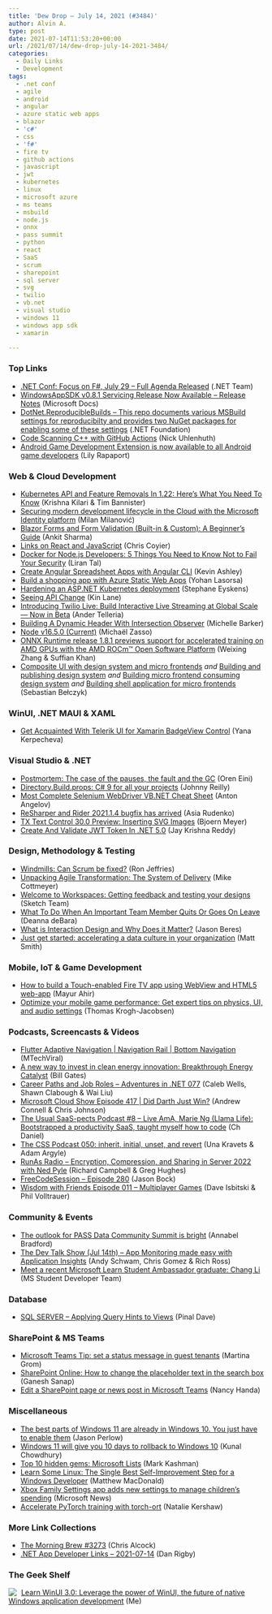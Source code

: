 ```yaml
---
title: 'Dew Drop – July 14, 2021 (#3484)'
author: Alvin A.
type: post
date: 2021-07-14T11:53:20+00:00
url: /2021/07/14/dew-drop-july-14-2021-3484/
categories:
  - Daily Links
  - Development
tags:
  - .net conf
  - agile
  - android
  - angular
  - azure static web apps
  - blazor
  - 'c#'
  - css
  - 'f#'
  - fire tv
  - github actions
  - javascript
  - jwt
  - kubernetes
  - linux
  - microsoft azure
  - ms teams
  - msbuild
  - node.js
  - onnx
  - pass summit
  - python
  - react
  - SaaS
  - scrum
  - sharepoint
  - sql server
  - svg
  - twilio
  - vb.net
  - visual studio
  - windows 11
  - windows app sdk
  - xamarin

---
```

### <a name="top"></a>Top Links

  * <a href="https://focus.dotnetconf.net/agenda" target="_blank" rel="noopener">.NET Conf: Focus on F#, July 29 &#8211; Full Agenda Released</a> (.NET Team)
  * <a href="https://docs.microsoft.com/en-us/windows/apps/windows-app-sdk/stable-channel#version-081" target="_blank" rel="noopener">WindowsAppSDK v0.8.1 Servicing Release Now Available &#8211; Release Notes</a> (Microsoft Docs)
  * <a href="https://github.com/dotnet/reproducible-builds" target="_blank" rel="noopener">DotNet.ReproducibleBuilds &#8211; This repo documents various MSBuild settings for reproducibilty and provides two NuGet packages for enabling some of these settings</a> (.NET Foundation)
  * <a href="https://devblogs.microsoft.com/cppblog/code-scanning-with-github-actions/?WT.mc_id=DOP-MVP-4025064" target="_blank" rel="noopener">Code Scanning C++ with GitHub Actions</a> (Nick Uhlenhuth)
  * <a href="http://feedproxy.google.com/~r/blogspot/hsDu/~3/Tot26iSxkNs/android-game-development-extension-is.html" target="_blank" rel="noopener">Android Game Development Extension is now available to all Android game developers</a> (Lily Rapaport)



### <a name="web"></a>Web & Cloud Development

  * <a href="https://kubernetes.io/blog/2021/07/14/upcoming-changes-in-kubernetes-1-22/" target="_blank" rel="noopener">Kubernetes API and Feature Removals In 1.22: Here’s What You Need To Know</a> (Krishna Kilari & Tim Bannister)
  * <a href="https://milan.milanovic.org/post/protect-web-apis-using-azure/" target="_blank" rel="noopener">Securing modern development lifecycle in the Cloud with the Microsoft Identity platform</a> (Milan Milanović)
  * <a href="https://www.syncfusion.com/blogs/post/blazor-forms-and-form-validation.aspx" target="_blank" rel="noopener">Blazor Forms and Form Validation (Built-in & Custom): A Beginner’s Guide</a> (Ankit Sharma)
  * <a href="https://css-tricks.com/links-on-react-and-javascript/" target="_blank" rel="noopener">Links on React and JavaScript</a> (Chris Coyier)
  * <a href="https://www.docker.com/blog/docker-for-node-js-developers-5-things-you-need-to-know-not-to-fail-your-security/" target="_blank" rel="noopener">Docker for Node.js Developers: 5 Things You Need to Know Not to Fail Your Security</a> (Liran Tal)
  * <a href="https://www.grapecity.com/blogs/create-angular-spreadsheets-with-angular-cli" target="_blank" rel="noopener">Create Angular Spreadsheet Apps with Angular CLI</a> (Kevin Ashley)
  * <a href="https://techcommunity.microsoft.com/t5/apps-on-azure/build-a-shopping-app-with-azure-static-web-apps/ba-p/2542576?WT.mc_id=DOP-MVP-4025064" target="_blank" rel="noopener">Build a shopping app with Azure Static Web Apps</a> (Yohan Lasorsa)
  * <a href="https://techcommunity.microsoft.com/t5/azure-developer-community-blog/hardening-an-asp-net-kubernetes-deployment/ba-p/2542224?WT.mc_id=DOP-MVP-4025064" target="_blank" rel="noopener">Hardening an ASP.NET Kubernetes deployment</a> (Stephane Eyskens)
  * <a href="http://apievangelist.com/2021/07/13/seeing-api-change/" target="_blank" rel="noopener">Seeing API Change</a> (Kin Lane)
  * <a href="https://www.twilio.com/blog/introducing-twilio-live" target="_blank" rel="noopener">Introducing Twilio Live: Build Interactive Live Streaming at Global Scale — Now in Beta</a> (Ander Telleria)
  * <a href="https://smashingmagazine.com/2021/07/dynamic-header-intersection-observer/" target="_blank" rel="noopener">Building A Dynamic Header With Intersection Observer</a> (Michelle Barker)
  * <a href="https://nodejs.org/en/blog/release/v16.5.0" target="_blank" rel="noopener">Node v16.5.0 (Current)</a> (Michaël Zasso)
  * <a href="https://cloudblogs.microsoft.com/opensource/2021/07/13/onnx-runtime-release-1-8-1-previews-support-for-accelerated-training-on-amd-gpus-with-the-amd-rocm-open-software-platform/?WT.mc_id=DOP-MVP-4025064" target="_blank" rel="noopener">ONNX Runtime release 1.8.1 previews support for accelerated training on AMD GPUs with the AMD ROCm™ Open Software Platform</a> (Weixing Zhang & Suffian Khan)
  * <a href="https://www.softwarepark.cc/blog/2021/7/9/composite-application-with-design-system-and-micro-frontends" target="_blank" rel="noopener">Composite UI with design system and micro frontends</a> _and_ <a href="https://www.softwarepark.cc/blog/2021/7/9/building-and-publishing-design-system" target="_blank" rel="noopener">Building and publishing design system</a> _and_ <a href="https://www.softwarepark.cc/blog/2021/7/9/building-micro-frontend-consuming-design-system" target="_blank" rel="noopener">Building micro frontend consuming design system</a> _and_ <a href="https://www.softwarepark.cc/blog/2021/7/9/building-shell-application-for-micro-frontends" target="_blank" rel="noopener">Building shell application for micro frontends</a> (Sebastian Bełczyk)



### <a name="silverlight"></a>WinUI, .NET MAUI & XAML

  * <a href="https://www.telerik.com/blogs/get-acquainted-telerik-ui-xamarin-badgeview-control" target="_blank" rel="noopener">Get Acquainted With Telerik UI for Xamarin BadgeView Control</a> (Yana Kerpecheva)



### <a name="dotnet"></a>Visual Studio & .NET

  * <a href="http://feedproxy.google.com/~r/AyendeRahien/~3/wHYMJVCkodU/postmortem-the-case-of-the-pauses-the-fault-and-the-gc" target="_blank" rel="noopener">Postmortem: The case of the pauses, the fault and the GC</a> (Oren Eini)
  * <a href="https://blog.johnnyreilly.com/2021/07/14/directory-build-props-c-sharp-9-for-all" target="_blank" rel="noopener">Directory.Build.props: C# 9 for all your projects</a> (Johnny Reilly)
  * <a href="https://www.automatetheplanet.com/selenium-webdriver-vbn-cheat-sheet/?utm_source=rss&utm_medium=rss&utm_campaign=selenium-webdriver-vbn-cheat-sheet" target="_blank" rel="noopener">Most Complete Selenium WebDriver VB.NET Cheat Sheet</a> (Anton Angelov)
  * <a href="https://blog.jetbrains.com/dotnet/2021/07/14/resharper-and-rider-2021-1-4-bugfix-has-arrived/" target="_blank" rel="noopener">ReSharper and Rider 2021.1.4 bugfix has arrived</a> (Asia Rudenko)
  * <a href="https://www.textcontrol.com/blog/2021/07/13/text-control-30-preview-inserting-svg-images/" target="_blank" rel="noopener">TX Text Control 30.0 Preview: Inserting SVG Images</a> (Bjoern Meyer)
  * <a href="https://www.c-sharpcorner.com/article/jwt-validation-and-authorization-in-net-5-0/" target="_blank" rel="noopener">Create And Validate JWT Token In .NET 5.0</a> (Jay Krishna Reddy)



### <a name="design"></a>Design, Methodology & Testing

  * <a href="https://ronjeffries.com/articles/021-01ff/fix-scrum-01/" target="_blank" rel="noopener">Windmills: Can Scrum be fixed?</a> (Ron Jeffries)
  * <a href="http://feedproxy.google.com/~r/LeadingAgile/~3/9Frkt_LqgJA/" target="_blank" rel="noopener">Unpacking Agile Transformation: The System of Delivery</a> (Mike Cottmeyer)
  * <a href="https://www.sketch.com/blog/2021/07/13/welcome-to-workspaces-getting-feedback-and-testing-your-designs/" target="_blank" rel="noopener">Welcome to Workspaces: Getting feedback and testing your designs</a> (Sketch Team)
  * <a href="https://blog.trello.com/when-a-team-member-quits-or-goes-on-leave" target="_blank" rel="noopener">What To Do When An Important Team Member Quits Or Goes On Leave</a> (Deanna deBara)
  * <a href="https://www.infragistics.com/community/blogs/b/jason_beres/posts/what-is-interaction-design" target="_blank" rel="noopener">What is Interaction Design and Why Does it Matter?</a> (Jason Beres)
  * <a href="https://cloudblogs.microsoft.com/industry-blog/microsoft-in-business/technology/2021/07/13/just-get-started-accelerating-a-data-culture-in-your-organization/?WT.mc_id=DOP-MVP-4025064" target="_blank" rel="noopener">Just get started: accelerating a data culture in your organization</a> (Matt Smith)



### <a name="mobile"></a>Mobile, IoT & Game Development

  * <a href="https://developer.amazon.com/blogs/appstore/post/945e954c-08f4-4c31-8829-8a5ef625cba1/how-to-build-a-touch-enabled-fire-tv-app-using-webview-and-html5-web-app" target="_blank" rel="noopener">How to build a Touch-enabled Fire TV app using WebView and HTML5 web-app</a> (Mayur Ahir)
  * <a href="https://blog.unity.com/technology/optimize-your-mobile-game-performance-get-expert-tips-on-physics-ui-and-audio-settings" target="_blank" rel="noopener">Optimize your mobile game performance: Get expert tips on physics, UI, and audio settings</a> (Thomas Krogh-Jacobsen)



### <a name="podcasts"></a>Podcasts, Screencasts & Videos

  * <a href="http://www.youtube.com/watch?v=W0N6DGeEn9Y" target="_blank" rel="noopener">Flutter Adaptive Navigation | Navigation Rail | Bottom Navigation</a> (MTechViral)
  * <a href="https://www.youtube.com/watch?v=oD17uLWd2qA" target="_blank" rel="noopener">A new way to invest in clean energy innovation: Breakthrough Energy Catalyst</a> (Bill Gates)
  * <a href="https://devchat.tv/adventures-in-dotnet/career-paths-and-job-roles-net-077/" target="_blank" rel="noopener">Career Paths and Job Roles &#8211; Adventures in .NET 077</a> (Caleb Wells, Shawn Clabough & Wai Liu)
  * <a href="http://feeds.microsoftcloudshow.com/~r/microsoftcloudshowepisodes/~3/ybLL2ZcAsFs/" target="_blank" rel="noopener">Microsoft Cloud Show Episode 417 | Did Darth Just Win?</a> (Andrew Connell & Chris Johnson)
  * <a href="https://anchor.fm/theusualsaaspects/episodes/8--Live-AmA--Marie-Ng-Llama-Life-Bootstrapped-a-productivity-SaaS--taught-myself-how-to-code-e13mmdc" target="_blank" rel="noopener">The Usual SaaS-pects Podcast #8 &#8211; Live AmA, Marie Ng (Llama Life): Bootstrapped a productivity SaaS, taught myself how to code</a> (Ch Daniel)
  * <a href="http://thecsspodcast.googledevelopers.libsynpro.com/050-inherit-initial-unset-and-revert" target="_blank" rel="noopener">The CSS Podcast 050: inherit, initial, unset, and revert</a> (Una Kravets & Adam Argyle)
  * <a href="http://feedproxy.google.com/~r/RunaAsRadioWma/~3/rgEeio9oykQ/default.aspx" target="_blank" rel="noopener">RunAs Radio &#8211; Encryption, Compression, and Sharing in Server 2022 with Ned Pyle</a> (Richard Campbell & Greg Hughes)
  * <a href="http://www.youtube.com/watch?v=62y2IWzbslw" target="_blank" rel="noopener">FreeCodeSession &#8211; Episode 280</a> (Jason Bock)
  * <a href="https://soundcloud.com/wisdomwithfriends/episode-011-multiplayer-games" target="_blank" rel="noopener">Wisdom with Friends Episode 011 &#8211; Multiplayer Games</a> (Dave Isbitski & Phil Volltrauer)



### <a name="events"></a>Community & Events

  * <a href="https://www.red-gate.com/blog/redgate-events/the-outlook-for-pass-data-community-summit-is-bright" target="_blank" rel="noopener">The outlook for PASS Data Community Summit is bright</a> (Annabel Bradford)
  * <a href="https://www.meetup.com/The-Dev-Talk-Show/events/279450739/" target="_blank" rel="noopener">The Dev Talk Show (Jul 14th) &#8211; App Monitoring made easy with Application Insights</a> (Andy Schwam, Chris Gomez & Rich Ross)
  * <a href="https://techcommunity.microsoft.com/t5/student-developer-blog/meet-a-recent-microsoft-learn-student-ambassador-graduate-chang/ba-p/2543163?WT.mc_id=DOP-MVP-4025064" target="_blank" rel="noopener">Meet a recent Microsoft Learn Student Ambassador graduate: Chang Li</a> (MS Student Developer Team)



### <a name="sql"></a>Database

  * <a href="https://blog.sqlauthority.com/2021/07/14/sql-server-applying-query-hints-to-views/?utm_source=rss&utm_medium=rss&utm_campaign=sql-server-applying-query-hints-to-views" target="_blank" rel="noopener">SQL SERVER – Applying Query Hints to Views</a> (Pinal Dave)



### <a name="sp"></a>SharePoint & MS Teams

  * <a href="http://feedproxy.google.com/~r/blogatworkat/~3/e8E4NfSIRAA/post.aspx" target="_blank" rel="noopener">Microsoft Teams Tip: set a status message in guest tenants</a> (Martina Grom)
  * <a href="https://techcommunity.microsoft.com/t5/microsoft-365-pnp-blog/sharepoint-online-how-to-change-the-placeholder-text-in-the/ba-p/2542220?WT.mc_id=DOP-MVP-4025064" target="_blank" rel="noopener">SharePoint Online: How to change the placeholder text in the search box</a> (Ganesh Sanap)
  * <a href="https://techcommunity.microsoft.com/t5/microsoft-sharepoint-blog/edit-a-sharepoint-page-or-news-post-in-microsoft-teams/ba-p/2533250?WT.mc_id=DOP-MVP-4025064" target="_blank" rel="noopener">Edit a SharePoint page or news post in Microsoft Teams</a> (Nancy Handa)



### <a name="misc"></a>Miscellaneous

  * <a href="https://www.zdnet.com/article/the-best-parts-of-windows-11-are-already-in-windows-10-you-just-have-to-enable-them/#ftag=RSSbaffb68" target="_blank" rel="noopener">The best parts of Windows 11 are already in Windows 10. You just have to enable them</a> (Jason Perlow)
  * <a href="http://feedproxy.google.com/~r/kunal2383/~3/DcW0fdEOlF8/windows-11-users-can-rollback-to-windows-10.html" target="_blank" rel="noopener">Windows 11 will give you 10 days to rollback to Windows 10</a> (Kunal Chowdhury)
  * <a href="https://techcommunity.microsoft.com/t5/microsoft-sharepoint-blog/top-10-hidden-gems-microsoft-lists/ba-p/2541121?WT.mc_id=DOP-MVP-4025064" target="_blank" rel="noopener">Top 10 hidden gems: Microsoft Lists</a> (Mark Kashman)
  * <a href="https://medium.com/young-coder/learn-some-linux-the-single-best-self-improvement-step-for-a-windows-developer-71495374c847?source=rss----d3d5cbdde463---4" target="_blank" rel="noopener">Learn Some Linux: The Single Best Self-Improvement Step for a Windows Developer</a> (Matthew MacDonald)
  * <a href="https://news.xbox.com/en-us/2021/07/13/xbox-family-settings-app-manage-spending/#new_tab" target="_blank" rel="noopener">Xbox Family Settings app adds new settings to manage children’s spending</a> (Microsoft News)
  * <a href="https://cloudblogs.microsoft.com/opensource/2021/07/13/accelerate-pytorch-training-with-torch-ort/?WT.mc_id=DOP-MVP-4025064" target="_blank" rel="noopener">Accelerate PyTorch training with torch-ort</a> (Natalie Kershaw)



### <a name="links"></a>More Link Collections

  * <a href="http://feedproxy.google.com/~r/ReflectivePerspective/~3/cS16471NTkY/" target="_blank" rel="noopener">The Morning Brew #3273</a> (Chris Alcock)
  * <a href="https://links.danrigby.com/2021/07/app-developer-links-2021-07-14/" target="_blank" rel="noopener">.NET App Developer Links &#8211; 2021-07-14</a> (Dan Rigby)



### <a name="shelf"></a>The Geek Shelf

<a href="https://www.amazon.com/dp/1800208669/" target="_blank" rel="noopener"><img decoding="async" align="left" style="margin: 0px 5px 0px 0px; border: 0px currentcolor; border-image: none; float: left; display: inline; background-image: none;" src="https://m.media-amazon.com/images/I/41Z9lMC71WL._SS135_.jpg" border="0" /></a>&nbsp;<a href="https://www.amazon.com/dp/1800208669/" target="_blank" rel="noopener">Learn WinUI 3.0: Leverage the power of WinUI, the future of native Windows application development</a> (Me)